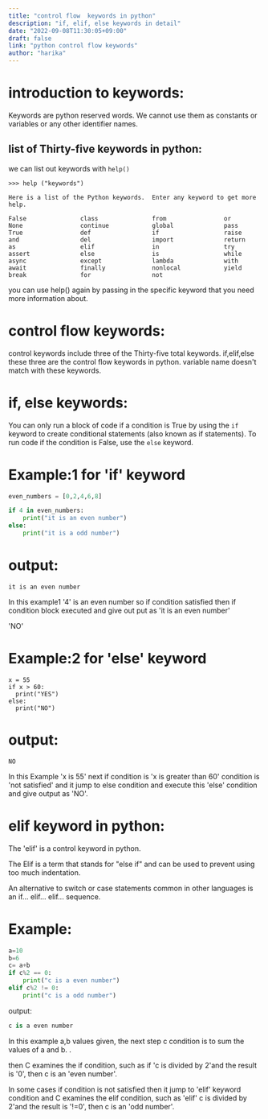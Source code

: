 ```yaml
---
title: "control flow  keywords in python"
description: "if, elif, else keywords in detail"
date: "2022-09-08T11:30:05+09:00"
draft: false
link: "python control flow keywords"
author: "harika"
---
```


# introduction to keywords:
Keywords are python reserved words.
We cannot use them as constants or variables or any other identifier names.

## list of Thirty-five keywords in python:
we can list out keywords with `help()` 
```
>>> help ("keywords")

Here is a list of the Python keywords.  Enter any keyword to get more help.

False               class               from                or
None                continue            global              pass
True                def                 if                  raise
and                 del                 import              return
as                  elif                in                  try
assert              else                is                  while
async               except              lambda              with
await               finally             nonlocal            yield
break               for                 not                 
```

you can use help() again by passing in the specific keyword that you need more information about. 

# control flow keywords:
control keywords include three of the Thirty-five  total keywords. 
if,elif,else these three are the control flow keywords in python.
variable name doesn't match with these keywords.

# if, else keywords:
You can only run a block of code if a condition is True by using the `if` keyword to create conditional statements (also known as if statements).
To run code if the condition is False, use the `else` keyword.

# Example:1 for 'if' keyword
```python
even_numbers = [0,2,4,6,8]

if 4 in even_numbers:
    print("it is an even number")
else:
    print("it is a odd number")
```
# output:
```
it is an even number
```

In this example1 '4' is an even number so if condition satisfied then if condition block executed and give out put as 'it is an even number'

 'NO'
# Example:2 for 'else' keyword
```
x = 55
if x > 60:
  print("YES")
else:
  print("NO") 
```
# output:
```
NO
```
In this Example 'x is 55' next if condition is 'x is greater than 60' condition is 'not satisfied' and it jump to else condition and execute this 'else' condition and give output as 'NO'.
# elif keyword in python:
The 'elif' is a control keyword in python.

The Elif is a term that stands for "else if" and can be used to prevent using too much indentation.

An alternative to switch or case statements common in other languages is an if... elif... elif... sequence.

# Example:
```python
a=10
b=6
c= a+b
if c%2 == 0:
    print("c is a even number")
elif c%2 != 0:
    print("c is a odd number")
```

output:

```python
c is a even number
```

In this example a,b values given, the next step  c condition is to sum the values of a and b. .

then C examines the if condition, such as if 'c is divided by 2'and the result is '0', then c is an 'even number'. 

In some cases if condition is not satisfied then it jump to 'elif' keyword condition and C examines the elif condition, such as 'elif' c is divided by 2'and the result is '!=0', then c is an 'odd number'.


